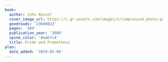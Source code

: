 ```yaml
---
book:
  author: John Kessel
  cover_image_url: https://i.gr-assets.com/images/S/compressed.photo.goodreads.com/books/1508695387l/23689822._SX98_.jpg
  goodreads: '23689822'
  pages: '384'
  publication_year: '2008'
  spine_color: '#aab7c4'
  title: Pride and Prometheus
plan:
  date_added: '2019-02-04'
---
```

